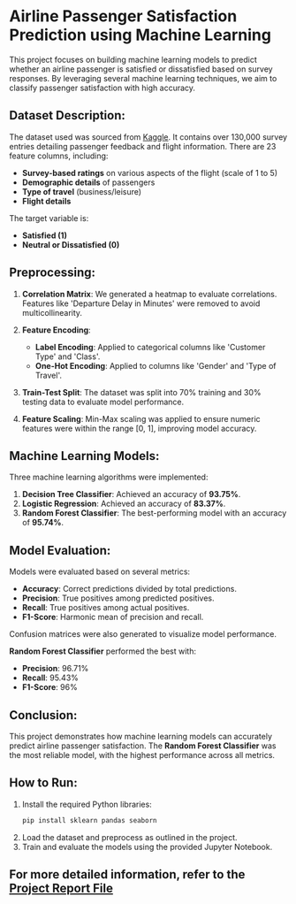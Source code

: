 # Airline Passenger Satisfaction Prediction using Machine Learning

This project focuses on building machine learning models to predict whether an airline passenger is satisfied or dissatisfied based on survey responses. By leveraging several machine learning techniques, we aim to classify passenger satisfaction with high accuracy.

## Dataset Description:

The dataset used was sourced from [Kaggle](https://www.kaggle.com/datasets/johndddddd/customer-satisfaction). It contains over 130,000 survey entries detailing passenger feedback and flight information. There are 23 feature columns, including:
- **Survey-based ratings** on various aspects of the flight (scale of 1 to 5)
- **Demographic details** of passengers
- **Type of travel** (business/leisure)
- **Flight details**

The target variable is:
- **Satisfied (1)**
- **Neutral or Dissatisfied (0)**

## Preprocessing:

1. **Correlation Matrix**: We generated a heatmap to evaluate correlations. Features like 'Departure Delay in Minutes' were removed to avoid multicollinearity.
  
2. **Feature Encoding**:
   - **Label Encoding**: Applied to categorical columns like 'Customer Type' and 'Class'.
   - **One-Hot Encoding**: Applied to columns like 'Gender' and 'Type of Travel'.

3. **Train-Test Split**: The dataset was split into 70% training and 30% testing data to evaluate model performance.

4. **Feature Scaling**: Min-Max scaling was applied to ensure numeric features were within the range [0, 1], improving model accuracy.

## Machine Learning Models:

Three machine learning algorithms were implemented:
1. **Decision Tree Classifier**: Achieved an accuracy of **93.75%**.
2. **Logistic Regression**: Achieved an accuracy of **83.37%**.
3. **Random Forest Classifier**: The best-performing model with an accuracy of **95.74%**.

## Model Evaluation:

Models were evaluated based on several metrics:
- **Accuracy**: Correct predictions divided by total predictions.
- **Precision**: True positives among predicted positives.
- **Recall**: True positives among actual positives.
- **F1-Score**: Harmonic mean of precision and recall.

Confusion matrices were also generated to visualize model performance.

**Random Forest Classifier** performed the best with:
- **Precision**: 96.71%
- **Recall**: 95.43%
- **F1-Score**: 96%

## Conclusion:

This project demonstrates how machine learning models can accurately predict airline passenger satisfaction. The **Random Forest Classifier** was the most reliable model, with the highest performance across all metrics.

## How to Run:

1. Install the required Python libraries:
   ```bash
   pip install sklearn pandas seaborn
2. Load the dataset and preprocess as outlined in the project.
3. Train and evaluate the models using the provided Jupyter Notebook.

## For more detailed information, refer to the [Project Report File](https://github.com/JOVi1506/AI-ML_Project/blob/main/Project%20Report.pdf)
